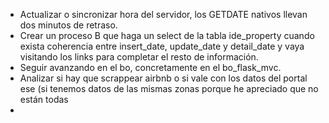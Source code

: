 <ul>
    <li>Actualizar o sincronizar hora del servidor, los GETDATE nativos llevan dos minutos de retraso. </li>
    <li>Crear un proceso B que haga un select de la tabla ide_property cuando exista coherencia entre insert_date, update_date y detail_date y vaya visitando los links para completar el resto de información.</li>
    <li>Seguir avanzando en el bo, concretamente en el bo_flask_mvc.</li>
    <li>Analizar si hay que scrappear airbnb o si vale con los datos del portal ese (si tenemos datos de las mismas zonas porque he apreciado que no están todas</li>
    <li></li>
</ul>
